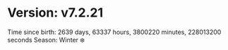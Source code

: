 # Version: v7.2.21
Time since birth: 2639 days, 63337 hours, 3800220 minutes, 228013200 seconds
Season: Winter ❄️
